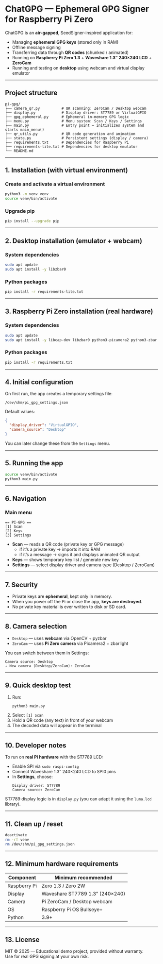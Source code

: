 # ChatGPG — Ephemeral GPG Signer for Raspberry Pi Zero

ChatGPG is an **air-gapped**, SeedSigner-inspired application for:
- Managing **ephemeral GPG keys** (stored only in RAM)
- Offline message signing
- Transferring data through **QR codes** (chunked / animated)
- Running on **Raspberry Pi Zero 1.3** + **Waveshare 1.3” 240×240 LCD** + **ZeroCam**
- Running and testing on **desktop** using webcam and virtual display emulator

---

## Project structure

```
pi-gpg/
├── camera_qr.py          # QR scanning: ZeroCam / Desktop webcam
├── display.py            # Display driver: ST7789 or VirtualGPIO
├── gpg_ephemeral.py      # Ephemeral in-memory GPG logic
├── menu.py               # Menu system: Scan / Keys / Settings
├── main.py               # Entry point — initializes system and starts main_menu()
├── qr_utils.py           # QR code generation and animation
├── state.py              # Persistent settings (display / camera)
├── requirements.txt      # Dependencies for Raspberry Pi
├── requirements-lite.txt # Dependencies for desktop emulator
└── README.md
```

---

## 1. Installation (with virtual environment)

### Create and activate a virtual environment
```bash
python3 -m venv venv
source venv/bin/activate
```

### Upgrade pip
```bash
pip install --upgrade pip
```

---

## 2. Desktop installation (emulator + webcam)

### System dependencies
```bash
sudo apt update
sudo apt install -y libzbar0
```

### Python packages
```bash
pip install -r requirements-lite.txt
```

---

## 3. Raspberry Pi Zero installation (real hardware)

### System dependencies
```bash
sudo apt update
sudo apt install -y libcap-dev libzbar0 python3-picamera2 python3-zbar
```

### Python packages
```bash
pip install -r requirements.txt
```

---

## 4. Initial configuration

On first run, the app creates a temporary settings file:
```
/dev/shm/pi_gpg_settings.json
```

Default values:
```json
{
  "display_driver": "VirtualGPIO",
  "camera_source": "Desktop"
}
```

You can later change these from the `Settings` menu.

---

## 5. Running the app

```bash
source venv/bin/activate
python3 main.py
```

---

## 6. Navigation

### Main menu
```
== PI-GPG ==
[1] Scan
[2] Keys
[3] Settings
```

- **Scan** — reads a QR code (private key or GPG message)  
  - if it’s a private key → imports it into RAM  
  - if it’s a message → signs it and displays animated QR output  
- **Keys** — shows temporary key list / generate new key  
- **Settings** — select display driver and camera type (Desktop / ZeroCam)

---

## 7. Security

- Private keys are **ephemeral**, kept only in memory.  
- When you power off the Pi or close the app, **keys are destroyed**.  
- No private key material is ever written to disk or SD card.

---

## 8. Camera selection

- `Desktop` — uses **webcam** via OpenCV + pyzbar  
- `ZeroCam` — uses **Pi Zero camera** via Picamera2 + zbarlight  

You can switch between them in Settings:
```
Camera source: Desktop
→ New camera (Desktop/ZeroCam): ZeroCam
```

---

## 9. Quick desktop test

1. Run:
   ```bash
   python3 main.py
   ```
2. Select `[1] Scan`
3. Hold a QR code (any text) in front of your webcam  
4. The decoded data will appear in the terminal

---

## 10. Developer notes

To run on **real Pi hardware** with the ST7789 LCD:
- Enable SPI via `sudo raspi-config`
- Connect Waveshare 1.3” 240×240 LCD to SPI0 pins
- In **Settings**, choose:
  ```
  Display driver: ST7789
  Camera source: ZeroCam
  ```

ST7789 display logic is in `display.py` (you can adapt it using the `luma.lcd` library).

---

## 11. Clean up / reset

```bash
deactivate
rm -rf venv
rm /dev/shm/pi_gpg_settings.json
```

---

## 12. Minimum hardware requirements

| Component | Minimum recommended |
|------------|----------------------|
| Raspberry Pi | Zero 1.3 / Zero 2W |
| Display | Waveshare ST7789 1.3” (240×240) |
| Camera | Pi ZeroCam / Desktop webcam |
| OS | Raspberry Pi OS Bullseye+ |
| Python | 3.9+ |

---

## 13. License

MIT © 2025 — Educational demo project, provided without warranty.  
Use for real GPG signing at your own risk.
